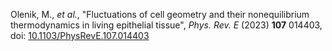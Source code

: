 Olenik, M., _et al._, "Fluctuations of cell geometry and their nonequilibrium thermodynamics in living epithelial tissue", _Phys. Rev. E_ (2023) **107** 014403, doi: [10.1103/PhysRevE.107.014403](https://doi.org/10.1103/PhysRevE.107.014403)